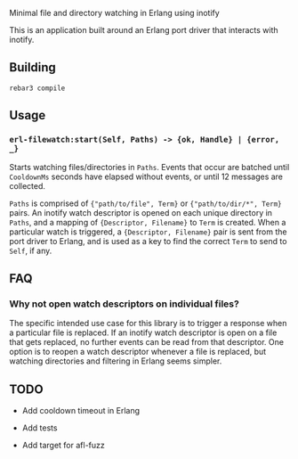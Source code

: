 Minimal file and directory watching in Erlang using inotify

This is an application built around an Erlang port driver that interacts with
inotify.

## Building

```
rebar3 compile
```

## Usage

### `erl-filewatch:start(Self, Paths) -> {ok, Handle} | {error, _}`

Starts watching files/directories in `Paths`. Events that occur are batched until
`CooldownMs` seconds have elapsed without events, or until 12 messages are
collected.

`Paths` is comprised of `{"path/to/file", Term}` or `{"path/to/dir/*", Term}`
pairs. An inotify watch descriptor is opened on each unique directory in
`Paths`, and a mapping of `{Descriptor, Filename}` to `Term` is created. When a
particular watch is triggered, a `{Descriptor, Filename}` pair is sent from the
port driver to Erlang, and is used as a key to find the correct `Term` to send
to `Self`, if any.

## FAQ

### Why not open watch descriptors on individual files?

The specific intended use case for this library is to trigger a response when a
particular file is replaced. If an inotify watch descriptor is open on a file
that gets replaced, no further events can be read from that descriptor. One
option is to reopen a watch descriptor whenever a file is replaced, but watching
directories and filtering in Erlang seems simpler.

## TODO

- Add cooldown timeout in Erlang

- Add tests

- Add target for afl-fuzz
